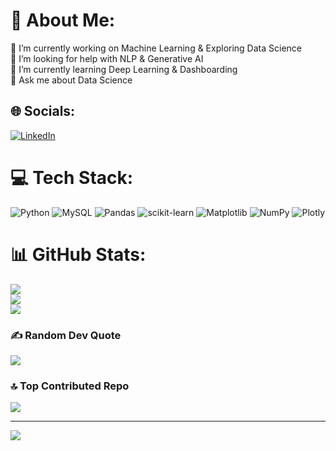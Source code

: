 # 💫 About Me:
🔭 I’m currently working on Machine Learning & Exploring Data Science<br>🤝 I’m looking for help with NLP & Generative AI<br>🌱 I’m currently learning Deep Learning & Dashboarding<br>💬 Ask me about Data Science<br>


## 🌐 Socials:
[![LinkedIn](https://img.shields.io/badge/LinkedIn-%230077B5.svg?logo=linkedin&logoColor=white)](https://linkedin.com/in/https://www.linkedin.com/in/om-ekande/) 

# 💻 Tech Stack:
![Python](https://img.shields.io/badge/python-3670A0?style=for-the-badge&logo=python&logoColor=ffdd54) ![MySQL](https://img.shields.io/badge/mysql-%2300000f.svg?style=for-the-badge&logo=mysql&logoColor=white) ![Pandas](https://img.shields.io/badge/pandas-%23150458.svg?style=for-the-badge&logo=pandas&logoColor=white) ![scikit-learn](https://img.shields.io/badge/scikit--learn-%23F7931E.svg?style=for-the-badge&logo=scikit-learn&logoColor=white) ![Matplotlib](https://img.shields.io/badge/Matplotlib-%23ffffff.svg?style=for-the-badge&logo=Matplotlib&logoColor=black)
![NumPy](https://img.shields.io/badge/numpy-%23013243.svg?style=for-the-badge&logo=numpy&logoColor=white) ![Plotly](https://img.shields.io/badge/Plotly-%233F4F75.svg?style=for-the-badge&logo=plotly&logoColor=white)
# 📊 GitHub Stats:
![](https://github-readme-stats.vercel.app/api?username=om153&theme=merko&hide_border=false&include_all_commits=true&count_private=false)<br/>
![](https://github-readme-streak-stats.herokuapp.com/?user=om153&theme=merko&hide_border=false)<br/>
![](https://github-readme-stats.vercel.app/api/top-langs/?username=om153&theme=merko&hide_border=false&include_all_commits=true&count_private=false&layout=compact)

### ✍️ Random Dev Quote
![](https://quotes-github-readme.vercel.app/api?type=horizontal&theme=radical)

### 🔝 Top Contributed Repo
![](https://github-contributor-stats.vercel.app/api?username=om153&limit=5&theme=dark&combine_all_yearly_contributions=true)

---
[![](https://visitcount.itsvg.in/api?id=om153&icon=0&color=0)](https://visitcount.itsvg.in)

<!-- Proudly created with GPRM ( https://gprm.itsvg.in ) -->

